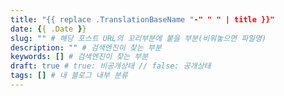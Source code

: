 ```yaml
---
title: "{{ replace .TranslationBaseName "-" " " | title }}"
date: {{ .Date }}
slug: "" # 해당 포스트 URL의 꼬리부분에 붙을 부분(비워놓으면 파일명)
description: "" # 검색엔진이 찾는 부분
keywords: [] # 검색엔진이 찾는 부분
draft: true # true: 비공개상태 // false: 공개상태
tags: [] # 내 블로그 내부 분류
---
```

